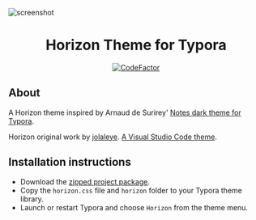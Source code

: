 ![screenshot](https://github.com/estatra/typora-notes-dark-theme/blob/master/screenshot.png)

<h1 align="center">
  Horizon Theme for Typora
</h1>

<p align="center">
  <a href="https://www.codefactor.io/repository/github/cristianovitorino/typora-horizon-theme/overview/master">
    <img src="https://www.codefactor.io/repository/github/cristianovitorino/typora-horizon-theme/badge/master" alt="CodeFactor" />
  </a>
</p>

## About
A Horizon theme inspired by Arnaud de Surirey' [Notes dark theme for Typora](https://github.com/adesurirey/typora-notes-dark-theme).

Horizon original work by [jolaleye](https://github.com/jolaleye). [A Visual Studio Code theme](https://github.com/jolaleye/horizon-theme-vscode).

## Installation instructions
- Download the [zipped project package](https://github.com/estatra/typora-horizon-theme/archive/master.zip).
- Copy the `horizon.css` file and `horizon` folder to your Typora theme library.
- Launch or restart Typora and choose `Horizon` from the theme menu.
